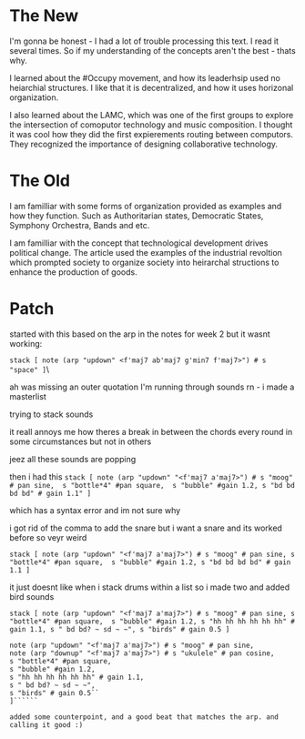 # The New
I'm gonna be honest - I had a lot of trouble processing this text. I read it several times. So if my understanding of the concepts aren't the best - thats why.

I learned about the #Occupy movement, and how its leaderhsip used no heiarchial structures. I like that it is decentralized, and how it uses horizonal organization.

I also learned about the LAMC, which was one of the first groups to explore the intersection of comoputor technology and music composition. I thought it was cool how they did the first expierements routing between computors. They recognized the importance of designing collaborative technology.


# The Old
I am familliar with some forms of organization provided as examples and how they function. Such as Authoritarian states, Democratic States, Symphony Orchestra, Bands and etc. 

I am familliar with the concept that technological development drives political change. The article used the examples of the industrial revoltion which prompted society to organize society into heirarchal structions to enhance the production of goods.


# Patch

started with this based on the arp in the notes for week 2 but it wasnt working: 

``stack [
note (arp "updown" <f'maj7 ab'maj7 g'min7 f'maj7>") # s "space" ]``\

ah was missing an outer quotation
I'm running through sounds rn - i made a masterlist

trying to stack sounds

it reall annoys me how theres a break in between the chords every round in some circumstances but not in others

jeez all these sounds are popping

then i had this
``stack [
note (arp "updown" "<f'maj7 a'maj7>") # s "moog" # pan sine, 
s "bottle*4" #pan square, 
s "bubble" #gain 1.2,
s "bd bd bd bd" # gain 1.1"
]``

which has a syntax error and im not sure why

i got rid of the comma to add the snare but i want a snare and its worked before so veyr weird

``stack [
note (arp "updown" "<f'maj7 a'maj7>") # s "moog" # pan sine,
s "bottle*4" #pan square, 
s "bubble" #gain 1.2,
s "bd bd bd bd" # gain 1.1
]``

it just doesnt like when i stack drums within a list so i made two and added bird sounds

``stack [
note (arp "updown" "<f'maj7 a'maj7>") # s "moog" # pan sine,
s "bottle*4" #pan square, 
s "bubble" #gain 1.2,
s "hh hh hh hh hh hh" # gain 1.1,
s " bd bd? ~ sd ~ ~",
s "birds" # gain 0.5
]``

```stack [
note (arp "updown" "<f'maj7 a'maj7>") # s "moog" # pan sine,
note (arp "downup" "<f'maj7 a'maj7>") # s "ukulele" # pan cosine,
s "bottle*4" #pan square, 
s "bubble" #gain 1.2,
s "hh hh hh hh hh hh" # gain 1.1,
s " bd bd? ~ sd ~ ~",
s "birds" # gain 0.5``
]``````

added some counterpoint, and a good beat that matches the arp. and calling it good :)




